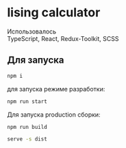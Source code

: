 # lising calculator

Использовалось<br />
TypeScript, React, Redux-Toolkit, SCSS

## Для запуска

```bash
npm i
```

для запуска режиме разработки:

```bash
npm run start
```

Для запуска production сборки:
```bash
npm run build

serve -s dist
```
